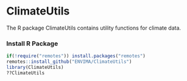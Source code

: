 # ClimateUtils
The R package ClimateUtils contains utility functions for climate data.

### Install R Package

```R
if(!require("remotes")) install.packages("remotes")
remotes::install_github("ENVIMA/ClimateUtils")
library(ClimateUtils)
??ClimateUtils
```
